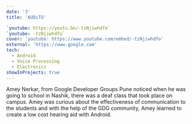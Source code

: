 ```yaml
---
date: '3'
title: 'AUDiTO'

`youtube: https://youtu.be/-tzNjiwhdfo`
`youtube: -tzNjiwhdfo`
cover: 'youtube: https://www.youtube.com/embed/-tzNjiwhdfo'
external: 'https://www.google.com'
tech:
  - Android
  - Voice Processing
  - Electronics 
showInProjects: true
---
```


Amey Nerkar, from Google Developer Groups Pune noticed when he was going to school in Nashik, there was a deaf class that took place on campus. Amey was curious about the effectiveness of communication to the students and with the help of the GDG community, Amey learned to create a low cost hearing aid with Android.
